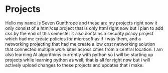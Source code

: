 # Projects
Hello my name is Seven Gunthrope and these are my projects right now it only consist of a html/css project that is only html right now but i plan to add css by the end of this semester it also contains a security policy project which had me create policies for microsoft as if i was them, and a networking projecting that had me create a low cost networking solution that connected multiple work sites across cities from a central location. I am also learning AI algorithims currently with python so i will be starting up projects while learning python as well, that is all for right now but i will actively upload changes to these projects and updates that i make.
